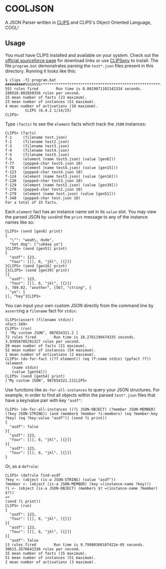 # COOLJSON

A JSON Parser written in
[CLIPS](https://clipsrules.net/)
and CLIPS's Object Oriented Language, COOL!

## Usage

You must have CLIPS installed and available on your system. Check out the
[official sourceforce page](https://sourceforge.net/projects/clipsrules/)
for download links or use
[CLIPSenv](https://github.com/mrryanjohnston/CLIPSenv)
to install. The file `program.bat` demonstrates parsing the `test*.json`
files present in this directory. Running it looks like this:

```
$ clips -f2 program.bat
#########%%%%%%%******************************************************~~~~~~~~
551 rules fired        Run time is 0.0019071102142334 seconds.
288918.802850356 rules per second.
15 mean number of facts (23 maximum).
23 mean number of instances (51 maximum).
4 mean number of activations (10 maximum).
         CLIPS (6.4.2 1/14/25)
CLIPS> 
```

Type `(facts)` to see the `element` facts which track the `JSON` instances:

```
CLIPS> (facts)
f-1     (filename test.json)
f-2     (filename test2.json)
f-3     (filename test3.json)
f-4     (filename test4.json)
f-5     (filename test5.json)
f-6     (element (name test5.json) (value [gen8]))
f-77    (popped-char test5.json 10)
f-78    (element (name test4.json) (value [gen15]))
f-123   (popped-char test4.json 10)
f-124   (element (name test3.json) (value [gen16]))
f-128   (popped-char test3.json 10)
f-129   (element (name test2.json) (value [gen39]))
f-278   (popped-char test2.json 10)
f-279   (element (name test.json) (value [gen51]))
f-348   (popped-char test.json 10)
For a total of 15 facts.
```

Each `element` fact has an instance name set in its `value` slot.
You may view the parsed JSON by `send`ind the `print` message
to any of the instance names like so:

```
CLIPS> (send [gen8] print)
{
  "\"": "woah\, dude",
  "hot dog": ["\u64aa yo"]
}CLIPS> (send [gen51] print)
{
  "asdf": 123,
  "four": [[], 6, "jkl", [{}]]
}CLIPS> (send [gen16] print)
{}CLIPS> (send [gen39] print)
[{
  "asdf": 123,
  "four": [[], 6, "jkl", [{}]]
}, 789.02, "another", [567, "string", {
  "yo": 1
}], "hey"]CLIPS> 
```

You can input your own custom JSON directly from the command line
by `assert`ing a `filename` fact for `stdin`:

```
CLIPS>(assert (filename stdin))
<Fact-349>
CLIPS> (run)
[ "My custom JSON", 987654321.2 ]
72 rules fired        Run time is 18.2761199474335 seconds.
3.93956705291327 rules per second.
20 mean number of facts (21 maximum).
52 mean number of instances (54 maximum).
1 mean number of activations (2 maximum).
CLIPS> (do-for-fact ((?f element)) (eq ?f:name stdin) (ppfact ?f))
(element 
   (name stdin) 
   (value [gen54]))
CLIPS> (send [gen54] print)
["My custom JSON", 987654321.2]CLIPS> 
```

Use functions like `do-for-all-instances` to query your JSON structures.
For example, in order to find all objects within the parsed `test*.json`
files that have a key/value pair with key `"asdf"`:

```
CLIPS> (do-for-all-instances ((?i JSON-OBJECT) (?member JSON-MEMBER) (?key JSON-STRING)) (and (member$ ?member ?i:members) (eq ?member:key ?key) (eq ?key:value "asdf")) (send ?i print))
{
  "asdf": false
}{
  "asdf": 123,
  "four": [[], 6, "jkl", [{}]]
}{
  "asdf": 123,
  "four": [[], 6, "jkl", [{}]]
}
```

Or, as a `defrule`:

```
CLIPS> (defrule find-asdf
?key <- (object (is-a JSON-STRING) (value "asdf"))
?member <- (object (is-a JSON-MEMBER) (key =(instance-name ?key)))
?i <- (object (is-a JSON-OBJECT) (members $? =(instance-name ?member) $?))
=>
(send ?i print))
CLIPS> (run)
{
  "asdf": 123,
  "four": [[], 6, "jkl", [{}]]
}{
  "asdf": 123,
  "four": [[], 6, "jkl", [{}]]
}{
  "asdf": false
}3 rules fired        Run time is 9.79900360107422e-05 seconds.
30615.3576642336 rules per second.
15 mean number of facts (15 maximum).
51 mean number of instances (51 maximum).
2 mean number of activations (3 maximum).
```
